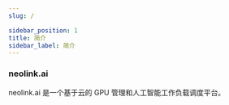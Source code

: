 ```yaml
---
slug: /

sidebar_position: 1
title: 简介
sidebar_label: 简介
---
```

### neolink.ai

neolink.ai 是一个基于云的 GPU 管理和人工智能工作负载调度平台。
